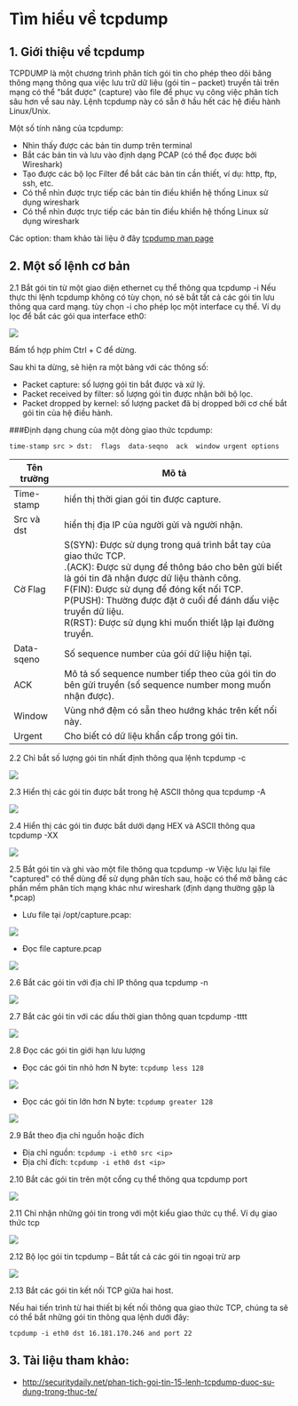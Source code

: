 # Tìm hiểu về tcpdump## 1. Giới thiệu về tcpdumpTCPDUMP là một chương trình phân tích gói tin cho phép theo dõi băng thông mạng thông qua việc lưu trữ dữ liệu (gói tin – packet) truyền tải trên mạng có thể "bắt được" (capture) vào file để phục vụ công việc phân tích sâu hơn về sau này. Lệnh tcpdump này có sẵn ở hầu hết các hệ điều hành Linux/Unix.Một số tính năng của tcpdump:- Nhìn thấy được các bản tin dump trên terminal- Bắt các bản tin và lưu vào định dạng PCAP (có thể đọc được bởi Wireshark)- Tạo được các bộ lọc Filter để bắt các bản tin cần thiết, ví dụ: http, ftp, ssh, etc.- Có thể nhìn được trực tiếp các bản tin điều khiển hệ thống Linux sử dụng wireshark- Có thể nhìn được trực tiếp các bản tin điều khiển hệ thống Linux sử dụng wiresharkCác option: tham khảo tài liệu ở đây <a href="http://www.tcpdump.org/tcpdump_man.html">tcpdump man page</a>## 2. Một số lệnh cơ bản 2.1 Bắt gói tin từ một giao diện ethernet cụ thể thông qua tcpdump -iNếu thực thi lệnh tcpdump không có tùy chọn, nó sẽ bắt tất cả các gói tin lưu thông qua card mạng. tùy chọn -i cho phép lọc một interface cụ thể. Ví dụ lọc để bắt các gói qua interface eth0: <img src="http://i.imgur.com/99Egm1M.png">Bấm tổ hợp phím Ctrl + C để dừng.Sau khi ta dừng, sẽ hiện ra một bảng với các thông số:- Packet capture: số lượng gói tin bắt được và xử lý.- Packet received by filter: số lượng gói tin được nhận bởi bộ lọc.- Packet dropped by kernel: số lượng packet đã bị dropped bởi cơ chế bắt gói tin của hệ điều hành.###Định dạng chung của một dòng giao thức tcpdump: ```time-stamp src > dst:  flags  data-seqno  ack  window urgent options```Tên trường | Mô tả |--- | --- |Time-stamp | hiển thị thời gian gói tin được capture. |Src và dst | hiển thị địa IP của người gửi và người nhận. |Cờ Flag| S(SYN):  Được sử dụng trong quá trình bắt tay của giao thức TCP.</br>.(ACK):  Được sử dụng để thông báo cho bên gửi biết là gói tin đã nhận được dữ liệu thành công.</br>F(FIN): Được sử dụng để đóng kết nối TCP.</br>P(PUSH): Thường được đặt ở cuối để đánh dấu việc truyền dữ liệu.</br>R(RST): Được sử dụng khi muốn thiết lập lại đường truyền. |Data-sqeno | Số sequence number của gói dữ liệu hiện tại. |ACK | Mô tả số sequence number tiếp theo của gói tin do bên gửi truyền (số sequence number mong muốn nhận được). |Window | Vùng nhớ đệm có sẵn theo hướng khác trên kết nối này. |Urgent | Cho biết có dữ liệu khẩn cấp trong gói tin. |2.2 Chỉ bắt số lượng gói tin nhất định thông qua lệnh tcpdump -c <img src= "http://i.imgur.com/lZFSpOH.png">2.3 Hiển thị các gói tin được bắt trong hệ ASCII thông qua tcpdump -A <img src= "http://i.imgur.com/ekkzYvH.png">2.4 Hiển thị các gói tin được bắt dưới dạng HEX và ASCII thông qua tcpdump -XX <img src="http://i.imgur.com/4piF1HF.png">2.5 Bắt gói tin và ghi vào một file thông qua tcpdump -wViệc lưu lại file "captured" có thể dùng để sử dụng phân tích sau, hoặc có thể mở bằng các phần mềm phân tích mạng khác như wireshark (định dạng thường gặp là *.pcap)- Lưu file tại /opt/capture.pcap: <img src="http://i.imgur.com/1jaTTeA.png">- Đọc file capture.pcap<img src="http://i.imgur.com/1qBXjmt.png">2.6 Bắt các gói tin với địa chỉ IP thông qua tcpdump -n <img src="http://i.imgur.com/zsReI05.png">2.7 Bắt các gói tin với các dấu thời gian thông quan tcpdump -tttt <img src="http://i.imgur.com/Bn9ED3S.png">2.8 Đọc các gói tin giới hạn lưu lượng  - Đọc các gói tin nhỏ hơn N byte:  ``tcpdump less 128``<img src="http://i.imgur.com/cofvEDB.png">- Đọc các gói tin lớn hơn N byte: ``tcpdump greater 128``<img src="http://i.imgur.com/p8z3AiK.png">2.9 Bắt theo địa chỉ nguồn hoặc đích- Địa chỉ nguồn: ``tcpdump -i eth0 src <ip>``- Địa chỉ đích: ``tcpdump -i eth0 dst <ip>``2.10 Bắt các gói tin trên một cổng cụ thể thông qua tcpdump port  <img src="http://i.imgur.com/kBqhZqK.png">2.11 Chỉ nhận những gói tin trong với một kiểu giao thức cụ thể. Ví dụ giao thức tcp<img src="http://i.imgur.com/xt9DUKC.png">2.12  Bộ lọc gói tin tcpdump – Bắt tất cả các gói tin ngoại trừ arp <img src="http://i.imgur.com/aYetJT2.png">2.13 Bắt các gói tin kết nối TCP giữa hai host.Nếu hai tiến trình từ hai thiết bị kết nối thông qua giao thức TCP, chúng ta sẽ có thể bắt những gói tin thông qua lệnh dưới đây:```tcpdump -i eth0 dst 16.181.170.246 and port 22```## 3. Tài liệu tham khảo: - http://securitydaily.net/phan-tich-goi-tin-15-lenh-tcpdump-duoc-su-dung-trong-thuc-te/